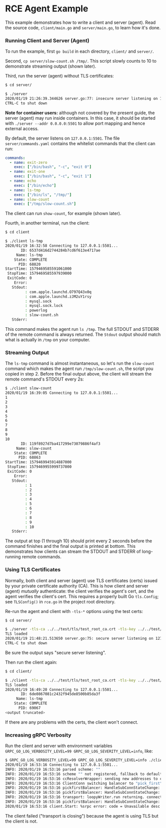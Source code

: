# RCE Agent Example

This example demonstrates how to write a client and server (agent). Read the source code, `client/main.go` and `server/main.go`, to learn how it's done.

### Running Client and Server (Agent)

To run the example, first `go build` in each directory, `client/` and `server/`.

Second, `cp server/slow-count.sh /tmp/`. This script slowly counts to 10 to demonstrate streaming output (shown later).

Third, run the server (agent) without TLS certificates:

```bash
$ cd server/

$ ./server
2020/01/19 21:26:39.344626 server.go:77: insecure server listening on 127.0.0.1:5501
CTRL-C to shut down
```

**Note for container users:** although not covered by the present guide, the server (agent) may run inside containers. In this case, it should be started with `./server --addr 0.0.0.0:5501` to allow port mapping and hence external access.

By default, the server listens on `127.0.0.1:5501`. The file `server/commands.yaml` contains the whitelist commands that the client can run:

```yaml
commands:
  - name: exit-zero
    exec: ["/bin/bash", "-c", "exit 0"]
  - name: exit-one
    exec: ["/bin/bash", "-c", "exit 1"]
  - name: echo
    exec: ["/bin/echo"]
  - name: ls-tmp
    exec: ["/bin/ls", "/tmp/"]
  - name: slow-count
    exec: ["/tmp/slow-count.sh"]
```

The client can run `show-count`, for example (shown later).

Fourth, in another terminal, run the client:

```bash
$ cd client

$ ./client ls-tmp
2020/01/19 16:32:58 Connecting to 127.0.0.1:5501...
       ID: 6537d416d2744284b7cd6f613e4717ae
     Name: ls-tmp
    State: COMPLETE
      PID: 68820
StartTime: 1579469585591061000
 StopTime: 1579469585597939000
 ExitCode: 0
    Error:
   Stdout:
         : com.apple.launchd.O797Q43x0q
         : com.apple.launchd.zJM2uY1rsy
         : mysql.sock
         : mysql.sock.lock
         : powerlog
         : slow-count.sh
   Stderr:
```

This command makes the agent run `ls /tmp`. The full STDOUT and STDERR of the remote command is always returned. The `Stdout` output should match what is actually in `/tmp` on your computer.

### Streaming Output

The `ls-tmp` command is almost instantaneous, so let's run the `slow-count` command which makes the agent run `/tmp/slow-count.sh`, the script you copied in step 2. Before the final output above, the client will stream the remote command's STDOUT every 2s:

```bash
$ ./client slow-count
2020/01/19 16:39:05 Connecting to 127.0.0.1:5501...
1
2
3
4
5
6
7
8
9
10
       ID: 119f8927d7ba417299e73079886f4af3
     Name: slow-count
    State: COMPLETE
      PID: 68863
StartTime: 1579469945914887000
 StopTime: 1579469955999737000
 ExitCode: 0
    Error:
   Stdout:
         : 1
         : 2
         : 3
         : 4
         : 5
         : 6
         : 7
         : 8
         : 9
         : 10
   Stderr:
```

The output at top (1 through 10) should print every 2 seconds before the command finishes and the final output is printed at bottom. This demonstrates how clients can stream the STDOUT and STDERR of long-running remote commands.

### Using TLS Certificates

Normally, both client and server (agent) use TLS certificates (certs) issued by your private certificate authority (CA). This is how client and server (agent) _mutually_ authenticate: the client verifies the agent's cert, and the agent verifies the client's cert. This requires a properly built Go `tls.Config`; see `TLSConfig()` in `rce.go` in the project root directory.

Re-run the agent and client with `-tls-*` options using the test certs:

```bash
$ cd server/

$ ./server -tls-ca ../../test/tls/test_root_ca.crt -tls-key ../../test/tls/test_server.key -tls-cert ../../test/tls/test_server.crt
TLS loaded
2020/01/19 21:48:21.513650 server.go:75: secure server listening on 127.0.0.1:5501
CTRL-C to shut down
```

Be sure the output says "secure server listening".

Then run the client again:

```bash
$ cd client/

$ ./client -tls-ca ../../test/tls/test_root_ca.crt -tls-key ../../test/tls/test_client.key -tls-cert ../../test/tls/test_client.crt ls-tmp
TLS loaded
2020/01/19 16:49:20 Connecting to 127.0.0.1:5501...
       ID: 6de0867081c2432f945de8500b85da3f
     Name: ls-tmp
    State: COMPLETE
      PID: 69067
<output truncated>
```

If there are any problems with the certs, the client won't connect.

### Increasing gRPC Verbosity

Run the client and server with environment variables `GRPC_GO_LOG_VERBOSITY_LEVEL=99 GRPC_GO_LOG_SEVERITY_LEVEL=info`, like:

```bash
$ GRPC_GO_LOG_VERBOSITY_LEVEL=99 GRPC_GO_LOG_SEVERITY_LEVEL=info ./client ls-tmp
2020/01/19 16:53:16 Connecting to 127.0.0.1:5501...
INFO: 2020/01/19 16:53:16 parsed scheme: ""
INFO: 2020/01/19 16:53:16 scheme "" not registered, fallback to default scheme
INFO: 2020/01/19 16:53:16 ccResolverWrapper: sending new addresses to cc: [{127.0.0.1:5501 0  <nil>}]
INFO: 2020/01/19 16:53:16 ClientConn switching balancer to "pick_first"
INFO: 2020/01/19 16:53:16 pickfirstBalancer: HandleSubConnStateChange: 0xc00009d440, CONNECTING
INFO: 2020/01/19 16:53:16 pickfirstBalancer: HandleSubConnStateChange: 0xc00009d440, READY
INFO: 2020/01/19 16:53:16 transport: loopyWriter.run returning. connection error: desc = "transport is closing"
INFO: 2020/01/19 16:53:16 pickfirstBalancer: HandleSubConnStateChange: 0xc00009d440, TRANSIENT_FAILURE
2020/01/19 16:53:16 client.Start: %srpc error: code = Unavailable desc = transport is closing
```

The client failed ("transport is closing") because the agent is using TLS but the client is not.
